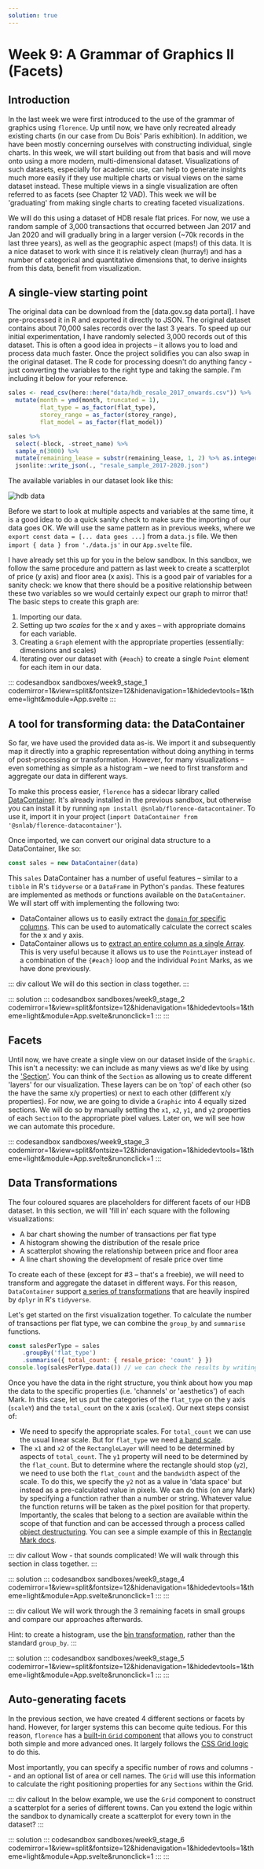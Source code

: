 ```yaml
---
solution: true
---
```

# Week 9: A Grammar of Graphics II (Facets)

## Introduction
In the last week we were first introduced to the use of the grammar of graphics using `florence`. Up until now, we have only recreated already existing charts (in our case from Du Bois' Paris exhibition). In addition, we have been mostly concerning ourselves with constructing individual, single charts. In this week, we will start building out from that basis and will move onto using a more modern, multi-dimensional dataset. Visualizations of such datasets, especially for academic use, can help to generate insights much more easily if they use multiple charts or visual views on the same dataset instead. These multiple views in a single visualization are often referred to as facets (see Chapter 12 VAD). This week we will be 'graduating' from making single charts to creating faceted visualizations.

We will do this using a dataset of HDB resale flat prices. For now, we use a random sample of 3,000 transactions that occurred between Jan 2017 and Jan 2020 and will gradually bring in a larger version (~70k records in the last three years), as well as the geographic aspect (maps!) of this data. It is a nice dataset to work with since it is relatively clean (hurray!) and has a number of categorical and quantitative dimensions that, to derive insights from this data, benefit from visualization.

## A single-view starting point
The original data can be download from the [data.gov.sg data portal]. I have pre-processed it in R and exported it directly to JSON. The original dataset contains about 70,000 sales records over the last 3 years. To speed up our initial experimentation, I have randomly selected 3,000 records out of this dataset. This is often a good idea in projects – it allows you to load and process data much faster. Once the project solidifies you can also swap in the original dataset. The R code for processing doesn't do anything fancy - just converting the variables to the right type and taking the sample. I'm including it below for your reference.

```r
sales <- read_csv(here::here("data/hdb_resale_2017_onwards.csv")) %>% 
  mutate(month = ymd(month, truncated = 1),
         flat_type = as_factor(flat_type),
         storey_range = as_factor(storey_range),
         flat_model = as_factor(flat_model))

sales %>% 
  select(-block, -street_name) %>% 
  sample_n(3000) %>% 
  mutate(remaining_lease = substr(remaining_lease, 1, 2) %>% as.integer()) %>% 
  jsonlite::write_json(., "resale_sample_2017-2020.json")
```

The available variables in our dataset look like this:

![hdb data](/images/_hdb_data.png)

Before we start to look at multiple aspects and variables at the same time, it is a good idea to do a quick sanity check to make sure the importing of our data goes OK. We will use the same pattern as in previous weeks, where we `export const data = [... data goes ...]` from a `data.js` file. We then `import { data } from './data.js'` in our `App.svelte` file.

I have already set this up for you in the below sandbox. In this sandbox, we follow the same procedure and pattern as last week to create a scatterplot of price (y axis) and floor area (x axis). This is a good pair of variables for a sanity check: we know that there should be a positive relationship between these two variables so we would certainly expect our graph to mirror that! The basic steps to create this graph are:

1. Importing our data.
2. Setting up two _scales_ for the x and y axes – with appropriate domains for each variable.
3. Creating a `Graph` element with the appropriate properties (essentially: dimensions and scales)
4. Iterating over our dataset with `{#each}` to create a single `Point` element for each item in our data.

::: codesandbox sandboxes/week9_stage_1 codemirror=1&view=split&fontsize=12&hidenavigation=1&hidedevtools=1&theme=light&module=App.svelte
:::

## A tool for transforming data: the DataContainer
So far, we have used the provided data as-is. We import it and subsequently map it directly into a graphic representation without doing anything in terms of post-processing or transformation. However, for many visualizations – even something as simple as a histogram – we need to first transform and aggregate our data in different ways.

To make this process easier, `florence` has a sidecar library called [DataContainer](https://github.com/spatialnetworkslab/florence-datacontainer). It's already installed in the previous sandbox, but otherwise you can install it by running `npm install @snlab/florence-datacontainer`. To use it, import it in your project (`import DataContainer from '@snlab/florence-datacontainer'`).

Once imported, we can convert our original data structure to a DataContainer, like so:

```js
const sales = new DataContainer(data)
```

This `sales` DataContainer has a number of useful features – similar to a `tibble` in R's `tidyverse` or a `DataFrame` in Python's `pandas`. These features are implemented as methods or functions available on the `DataContainer`. We will start off with implementing the following two:

- DataContainer allows us to easily extract the [`domain` for specific columns](https://github.com/spatialnetworkslab/florence-datacontainer#domains-and-types). This can be used to automatically calculate the correct scales for the x and y axis.
- DataContainer allows us to [extract an entire column as a single Array](https://github.com/spatialnetworkslab/florence-datacontainer#datacontainer_column). This is very useful because it allows us to use the `PointLayer` instead of a combination of the `{#each}` loop and the individual `Point` Marks, as we have done previously.

::: div callout
We will do this section in class together.
:::

::: solution
::: codesandbox sandboxes/week9_stage_2 codemirror=1&view=split&fontsize=12&hidenavigation=1&hidedevtools=1&theme=light&module=App.svelte&runonclick=1
:::
:::

## Facets
Until now, we have create a single view on our dataset inside of the `Graphic`. This isn't a necessity: we can include as many views as we'd like by using the ['Section'](https://florence-docs.netlify.com/docs/core/section). You can think of the `Section` as allowing us to create different 'layers' for our visualization. These layers can be on 'top' of each other (so the have the same x/y properties) or next to each other (different x/y properties). For now, we are going to divide a `Graphic` into 4 equally sized sections. We will do so by manually setting the `x1`, `x2`, `y1`, and `y2` properties of each `Section` to the appropriate pixel values. Later on, we will see how we can automate this procedure.

::: codesandbox sandboxes/week9_stage_3 codemirror=1&view=split&fontsize=12&hidenavigation=1&hidedevtools=1&theme=light&module=App.svelte&runonclick=1
:::

## Data Transformations
The four coloured squares are placeholders for different facets of our HDB dataset. In this section, we will 'fill in' each square with the following visualizations:

- A bar chart showing the number of transactions per flat type
- A histogram showing the distribution of the resale price
- A scatterplot showing the relationship between price and floor area
- A line chart showing the development of resale price over time

To create each of these (except for #3 – that's a freebie), we will need to transform and aggregate the dataset in different ways. For this reason, `DataContainer` support [a series of transformations](https://github.com/spatialnetworkslab/florence-datacontainer#transformations) that are heavily inspired by `dplyr` in R's `tidyverse`.

Let's get started on the first visualization together. To calculate the number of transactions per flat type, we can combine the `group_by` and `summarise` functions.

```js
const salesPerType = sales
    .groupBy('flat_type')
    .summarise({ total_count: { resale_price: 'count' } })
console.log(salesPerType.data()) // we can check the results by writing out the entire table to the console (`.data()` prints the table in a legible format)
```

Once you have the data in the right structure, you think about how you map the data to the specific properties (i.e. 'channels' or 'aesthetics') of each Mark. In this case, let us put the categories of the `flat_type` on the y axis (`scaleY`) and the `total_count` on the x axis (`scaleX`). Our next steps consist of:

- We need to specify the appropriate scales. For `total_count` we can use the usual linear scale. But for `flat_type` we need [a band scale](https://github.com/d3/d3-scale#band-scales).
- The `x1` and `x2` of the `RectangleLayer` will need to be determined by aspects of `total_count`. The `y1` property will need to be determined by the `flat_count`. But to determine where the rectangle should stop (`y2`), we need to use both the `flat_count` and the `bandwidth` aspect of the scale. To do this, we specify the `y2` not as a value in 'data space' but instead as a pre-calculated value in pixels. We can do this (on any Mark) by specifying a function rather than a number or string. Whatever value the function returns will be taken as the pixel position for that property. Importantly, the scales that belong to a section are available within the scope of that function and can be accessed through a process called [object destructuring](https://developer.mozilla.org/en-US/docs/Web/JavaScript/Reference/Operators/Destructuring_assignment#Object_destructuring). You can see a simple example of this in [Rectangle Mark docs](https://florence-docs.netlify.com/docs/marks/rectangle). 

::: div callout
Wow - that sounds complicated! We will walk through this section in class together.
:::

::: solution
::: codesandbox sandboxes/week9_stage_4 codemirror=1&view=split&fontsize=12&hidenavigation=1&hidedevtools=1&theme=light&module=App.svelte&runonclick=1
:::
:::

::: div callout
We will work through the 3 remaining facets in small groups and compare our approaches afterwards.

Hint: to create a histogram, use the [bin transformation](https://github.com/spatialnetworkslab/florence-datacontainer#datacontainer_bin), rather than the standard `group_by`.
:::

::: solution
::: codesandbox sandboxes/week9_stage_5 codemirror=1&view=split&fontsize=12&hidenavigation=1&hidedevtools=1&theme=light&module=App.svelte&runonclick=1
:::
:::

## Auto-generating facets
In the previous section, we have created 4 different sections or facets by hand. However, for larger systems this can become quite tedious. For this reason, `florence` has a [built-in `Grid` component](https://florence-docs.netlify.com/docs/core/grid) that allows you to construct both simple and more advanced ones. It largely follows the [CSS Grid logic](https://developer.mozilla.org/en-US/docs/Web/CSS/CSS_Grid_Layout) to do this.

Most importantly, you can specify a specific number of rows and columns -- and an optional list of area or cell names. The `Grid` will use this information to calculate the right positioning properties for any `Sections` within the Grid.

::: div callout
In the below example, we use the `Grid` component to construct a scatterplot for a series of different towns. Can you extend the logic within the sandbox to dynamically create a scatterplot for every town in the dataset?
:::

::: solution
::: codesandbox sandboxes/week9_stage_6 codemirror=1&view=split&fontsize=12&hidenavigation=1&hidedevtools=1&theme=light&module=App.svelte&runonclick=1
:::
:::
